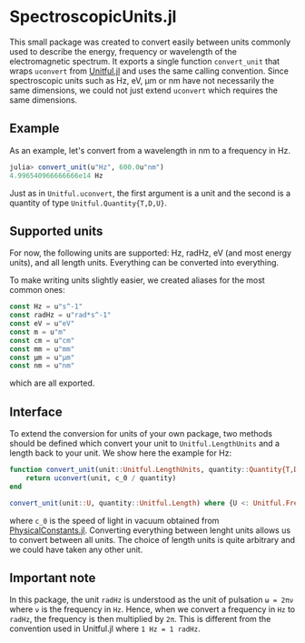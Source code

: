 # SpectroscopicUnits.jl

This small package was created to convert easily between units commonly used to describe the energy, frequency or wavelength of the electromagnetic spectrum. It exports a single function `convert_unit` that wraps `uconvert` from [Unitful.jl](https://github.com/PainterQubits/Unitful.jl) and uses the same calling convention. Since spectroscopic units such as Hz, eV, μm or nm have not necessarily the same dimensions, we could not just extend `uconvert` which requires the same dimensions.

## Example
As an example, let's convert from a wavelength in nm to a frequency in Hz.
```julia
julia> convert_unit(u"Hz", 600.0u"nm")
4.996540966666666e14 Hz
```
Just as in `Unitful.uconvert`, the first argument is a unit and the second is a quantity of type `Unitful.Quantity{T,D,U}`.

## Supported units
For now, the following units are supported: Hz, radHz, eV (and most energy units), and all length units. Everything can be converted into everything.

To make writing units slightly easier, we created aliases for the most common ones:

```julia
const Hz = u"s^-1"
const radHz = u"rad*s^-1"
const eV = u"eV"
const m = u"m"
const cm = u"cm"
const mm = u"mm"
const μm = u"μm"
const nm = u"nm"
```
which are all exported.

## Interface
To extend the conversion for units of your own package, two methods should be defined which convert your unit to `Unitful.LengthUnits` and a length back to your unit.
We show here the example for Hz:

```julia
function convert_unit(unit::Unitful.LengthUnits, quantity::Quantity{T,D,U}) where {T<:Real,D, U<:Unitful.FrequencyUnits}
    return uconvert(unit, c_0 / quantity)
end

convert_unit(unit::U, quantity::Unitful.Length) where {U <: Unitful.FrequencyUnits} = uconvert(unit, c_0 / (quantity |> m))
```
where `c_0` is the speed of light in vacuum obtained from [PhysicalConstants.jl](https://github.com/JuliaPhysics/PhysicalConstants.jl). Converting everything between lenght units allows us to convert between all units. The choice of length units is quite arbitrary and we could have taken any other unit.

## **Important note**
In this package, the unit `radHz` is understood as the unit of pulsation ``ω = 2πν`` where ``ν`` is the frequency in `Hz`. Hence, when we convert a frequency in `Hz` to  `radHz`, the frequency is then multiplied by `2π`. This is different from the convention used in Unitful.jl where `1 Hz = 1 radHz`.
